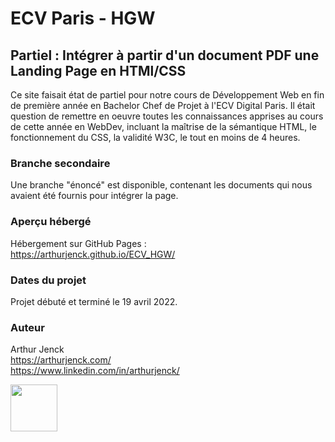 # ECV Paris - HGW

## Partiel : Intégrer à partir d'un document PDF une Landing Page en HTMl/CSS

Ce site faisait état de partiel pour notre cours de Développement Web en fin de première année en Bachelor Chef de Projet à l'ECV Digital Paris. Il était question de remettre en oeuvre toutes les connaissances apprises au cours de cette année en WebDev, incluant la maîtrise de la sémantique HTML, le fonctionnement du CSS, la validité W3C, le tout en moins de 4 heures.

### Branche secondaire

Une branche "énoncé" est disponible, contenant les documents qui nous avaient été fournis pour intégrer la page.

### Aperçu hébergé

Hébergement sur GitHub Pages :  
https://arthurjenck.github.io/ECV_HGW/

### Dates du projet

Projet débuté et terminé le 19 avril 2022.

### Auteur

Arthur Jenck  
https://arthurjenck.com/  
https://www.linkedin.com/in/arthurjenck/

<img src="https://i.ibb.co/grKRmmn/Logo-Jaune-PNG.png" width="75">
